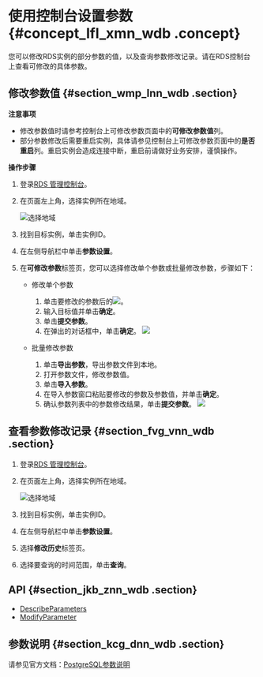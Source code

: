 # 使用控制台设置参数 {#concept_lfl_xmn_wdb .concept}

您可以修改RDS实例的部分参数的值，以及查询参数修改记录。请在RDS控制台上查看可修改的具体参数。

## 修改参数值 {#section_wmp_lnn_wdb .section}

**注意事项**

-   修改参数值时请参考控制台上可修改参数页面中的**可修改参数值**列。
-   部分参数修改后需要重启实例，具体请参见控制台上可修改参数页面中的**是否重启**列。重启实例会造成连接中断，重启前请做好业务安排，谨慎操作。

**操作步骤**

1.  登录[RDS 管理控制台](https://rds.console.aliyun.com)。
2.  在页面左上角，选择实例所在地域。

    ![选择地域](http://static-aliyun-doc.oss-cn-hangzhou.aliyuncs.com/assets/img/7814/154728105736543_zh-CN.png)

3.  找到目标实例，单击实例ID。
4.  在左侧导航栏中单击**参数设置**。
5.  在**可修改参数**标签页，您可以选择修改单个参数或批量修改参数，步骤如下：
    -   修改单个参数

        1.  单击要修改的参数后的![](http://docs-aliyun.cn-hangzhou.oss.aliyun-inc.com/assets/attach/26179/cn_zh/1466499669749/Image%20005.png)。
        2.  输入目标值并单击**确定**。
        3.  单击**提交参数**。
        4.  在弹出的对话框中，单击**确定**。
        ![](http://static-aliyun-doc.oss-cn-hangzhou.aliyuncs.com/assets/img/7895/15472810573045_zh-CN.png)

    -   批量修改参数

        1.  单击**导出参数**，导出参数文件到本地。
        2.  打开参数文件，修改参数值。
        3.  单击**导入参数**。
        4.  在导入参数窗口粘贴要修改的参数及参数值，并单击**确定**。
        5.  确认参数列表中的参数修改结果，单击**提交参数**。
        ![](http://static-aliyun-doc.oss-cn-hangzhou.aliyuncs.com/assets/img/7895/15472810573046_zh-CN.png)


## 查看参数修改记录 {#section_fvg_vnn_wdb .section}

1.  登录[RDS 管理控制台](https://rds.console.aliyun.com/)。
2.  在页面左上角，选择实例所在地域。

    ![选择地域](http://static-aliyun-doc.oss-cn-hangzhou.aliyuncs.com/assets/img/7814/154728105736543_zh-CN.png)

3.  找到目标实例，单击实例ID。
4.  在左侧导航栏中单击**参数设置**。
5.  选择**修改历史**标签页。
6.  选择要查询的时间范围，单击**查询**。

## API {#section_jkb_znn_wdb .section}

-   [DescribeParameters](../cn.zh-CN/API参考/参数管理/DescribeParameters.md#)
-   [ModifyParameter](../cn.zh-CN/API参考/参数管理/ModifyParameter.md#)

## 参数说明 {#section_kcg_dnn_wdb .section}

请参见官方文档：[PostgreSQL参数说明](https://www.postgresql.org/docs/10/static/runtime-config.html)

